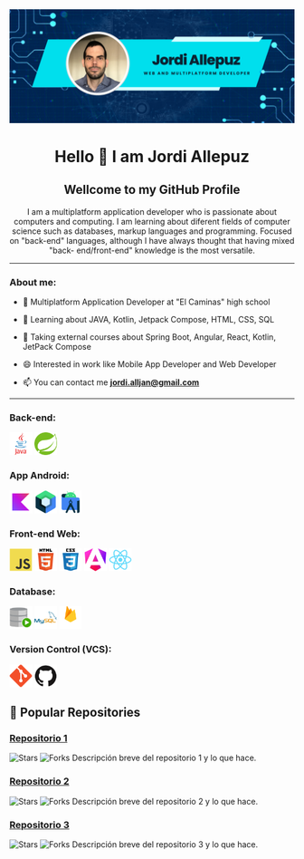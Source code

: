<div  id="header" align="center">
    <img src="https://github.com/Jordi-Allepuz/Jordi-Allepuz/blob/main/gitprofile.png" title="encabezado" alt="encabezado"/>
    <h1 align="center">Hello &#128075 I am Jordi Allepuz</h1>
    <h2 align="center">Wellcome to my GitHub Profile</h2>
    <p align="center" >
        I am a multiplatform application developer who is passionate about computers and computing. I am learning about diferent fields of computer         science such as databases, markup languages and programming. Focused on "back-end" languages, although I have always thought that having mixed "back-         end/front-end" knowledge is the most versatile.  
    </p>
</div>


---
### About me:
- 🥇 Multiplatform Application Developer at "El Caminas" high school 

- 🌱 Learning about JAVA, Kotlin, Jetpack Compose, HTML, CSS, SQL

- 💪 Taking external courses about Spring Boot, Angular, React, Kotlin, JetPack Compose

- 😄 Interested in work like Mobile App Developer and Web Developer

- 📫 You can contact me **jordi.alljan@gmail.com**

---
<div align="left">
    <h3>Back-end:</h3>
    <div>
        <img src="https://github.com/devicons/devicon/blob/master/icons/java/java-original-wordmark.svg" title="java" alt="java" width="40" height="40"/>
        <img src="https://github.com/devicons/devicon/blob/master/icons/spring/spring-original.svg" title="springboot" alt="springboot" width="40" height="40"/>
    </div>
    <h3>App Android:</h3>
    <div>
        <img src="https://github.com/devicons/devicon/blob/master/icons/kotlin/kotlin-original.svg" title="kotlin" alt="kotlin" width="40" height="40"/>
        <img src="https://github.com/devicons/devicon/blob/master/icons/jetpackcompose/jetpackcompose-original.svg" title="kotlin" alt="jetpack" width="40" height="40"/>
        <img src="https://github.com/devicons/devicon/blob/master/icons/androidstudio/androidstudio-original.svg" title="androidstudio" alt="androidstudio" width="40" height="40"/>
    </div>
    <h3>Front-end  Web:</h3>
    <div>
        <img src="https://github.com/devicons/devicon/blob/master/icons/javascript/javascript-original.svg" title="javascript" alt="javascript" width="40" height="40"/>
        <img src="https://github.com/devicons/devicon/blob/master/icons/html5/html5-original-wordmark.svg" title="html5" alt="html5" width="40" height="40"/>
        <img src="https://github.com/devicons/devicon/blob/master/icons/css3/css3-original-wordmark.svg" title="css3" alt="css3" width="40" height="40"/>
        <img src="https://github.com/devicons/devicon/blob/master/icons/angular/angular-original.svg" title="angular" alt="angular" width="40" height="40"/>
        <img src="https://github.com/devicons/devicon/blob/master/icons/react/react-original.svg" title="react" alt="react" width="40" height="40"/>
    </div>
    <h3>Database:</h3>
    <div>
        <img src="https://github.com/devicons/devicon/blob/master/icons/sqldeveloper/sqldeveloper-original.svg" title="sql" alt="sql" width="40" height="40"/>
        <img src="https://github.com/devicons/devicon/blob/master/icons/mysql/mysql-original-wordmark.svg" title="mysql" alt="mysql" width="40" height="40"/>
        <img src="https://github.com/devicons/devicon/blob/master/icons/firebase/firebase-original-wordmark.svg" title="firebase" alt="firebase" width="40" height="40"/>
    </div>
    <h3>Version Control (VCS):</h3>
    <div>
        <img src="https://github.com/devicons/devicon/blob/master/icons/git/git-original.svg" title="git" alt="git" width="40" height="40"/>
        <img src="https://github.com/devicons/devicon/blob/master/icons/github/github-original.svg" title="github" alt="springboot" width="40" height="40"/>
    <div>
</div>


## 🌟 Popular Repositories

### [Repositorio 1](https://github.com/tu-usuario/repositorio1)
![Stars](https://img.shields.io/github/stars/tu-usuario/repositorio1?style=social)
![Forks](https://img.shields.io/github/forks/tu-usuario/repositorio1?style=social)
Descripción breve del repositorio 1 y lo que hace. 

### [Repositorio 2](https://github.com/tu-usuario/repositorio2)
![Stars](https://img.shields.io/github/stars/tu-usuario/repositorio2?style=social)
![Forks](https://img.shields.io/github/forks/tu-usuario/repositorio2?style=social)
Descripción breve del repositorio 2 y lo que hace.

### [Repositorio 3](https://github.com/tu-usuario/repositorio3)
![Stars](https://img.shields.io/github/stars/tu-usuario/repositorio3?style=social)
![Forks](https://img.shields.io/github/forks/tu-usuario/repositorio3?style=social)
Descripción breve del repositorio 3 y lo que hace.




